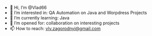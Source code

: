 - 👋 Hi, I’m @Vlad66
- 👀 I’m interested in: QA Automation on Java and Worpdress Projects
- 🌱 I’m currently learning: Java
- 💞️ I’m opened for: collaboration on interesting projects
- 📫 How to reach: vlv.zagorodnyi@gmail.com

<!---
Vlad66/Vlad66 is a ✨ special ✨ repository because its `README.md` (this file) appears on your GitHub profile.
You can click the Preview link to take a look at your changes.
--->
